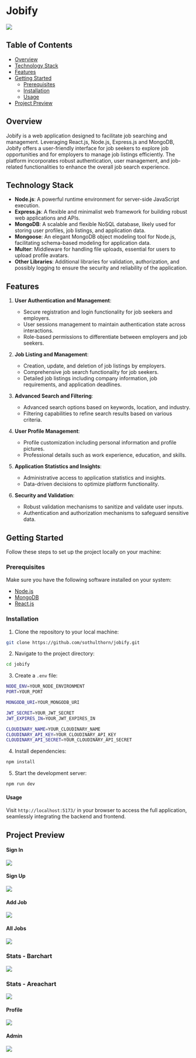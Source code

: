 # Jobify

![](/assets/home.png)

## Table of Contents

- [Overview](#overview)
- [Technology Stack](#technology-stack)
- [Features](#features)
- [Getting Started](#getting-started)
  - [Prerequisites](#prerequisites)
  - [Installation](#installation)
  - [Usage](#usage)
- [Project Preview](#project-preview)

## Overview

Jobify is a web application designed to facilitate job searching and management. Leveraging React.js, Node.js, Express.js and MongoDB, Jobify offers a user-friendly interface for job seekers to explore job opportunities and for employers to manage job listings efficiently. The platform incorporates robust authentication, user management, and job-related functionalities to enhance the overall job search experience.

## Technology Stack

- **Node.js**: A powerful runtime environment for server-side JavaScript execution.
- **Express.js**: A flexible and minimalist web framework for building robust web applications and APIs.
- **MongoDB**: A scalable and flexible NoSQL database, likely used for storing user profiles, job listings, and application data.
- **Mongoose**: An elegant MongoDB object modeling tool for Node.js, facilitating schema-based modeling for application data.
- **Multer**: Middleware for handling file uploads, essential for users to upload profile avatars.
- **Other Libraries**: Additional libraries for validation, authorization, and possibly logging to ensure the security and reliability of the application.

## Features

1. **User Authentication and Management**:

   - Secure registration and login functionality for job seekers and employers.
   - User sessions management to maintain authentication state across interactions.
   - Role-based permissions to differentiate between employers and job seekers.

2. **Job Listing and Management**:

   - Creation, update, and deletion of job listings by employers.
   - Comprehensive job search functionality for job seekers.
   - Detailed job listings including company information, job requirements, and application deadlines.

3. **Advanced Search and Filtering**:

   - Advanced search options based on keywords, location, and industry.
   - Filtering capabilities to refine search results based on various criteria.

4. **User Profile Management**:

   - Profile customization including personal information and profile pictures.
   - Professional details such as work experience, education, and skills.

5. **Application Statistics and Insights**:

   - Administrative access to application statistics and insights.
   - Data-driven decisions to optimize platform functionality.

6. **Security and Validation**:
   - Robust validation mechanisms to sanitize and validate user inputs.
   - Authentication and authorization mechanisms to safeguard sensitive data.

## Getting Started

Follow these steps to set up the project locally on your machine:

### Prerequisites

Make sure you have the following software installed on your system:

- [Node.js](https://nodejs.org/)
- [MongoDB](https://www.mongodb.com/)
- [React.js](https://react.dev/)

### Installation

1. Clone the repository to your local machine:

```bash
git clone https://github.com/sothulthorn/jobify.git
```

2. Navigate to the project directory:

```bash
cd jobify
```

3. Create a `.env` file:

```bash
NODE_ENV=YOUR_NODE_ENVIRONMENT
PORT=YOUR_PORT

MONGODB_URI=YOUR_MONGODB_URI

JWT_SECRET=YOUR_JWT_SECRET
JWT_EXPIRES_IN=YOUR_JWT_EXPIRES_IN

CLOUDINARY_NAME=YOUR_CLOUDINARY_NAME
CLOUDINARY_API_KEY=YOUR_CLOUDINARY_API_KEY
CLOUDINARY_API_SECRET=YOUR_CLOUDINARY_API_SECRET
```

4. Install dependencies:

```bash
npm install
```

5. Start the development server:

```bash
npm run dev
```

#### Usage

Visit `http://localhost:5173/` in your browser to access the full application, seamlessly integrating the backend and frontend.

## Project Preview

#### Sign In

![](/assets/login.png)

#### Sign Up

![](/assets/register.png)

#### Add Job

![](/assets/add-job.png)

#### All Jobs

![](/assets/all-jobs.png)

### Stats - Barchart

![](/assets/stats-barchart.png)

### Stats - Areachart

![](/assets/stats-areachart.png)

#### Profile

![](/assets/profile.png)

#### Admin

![](/assets/admin.png)
